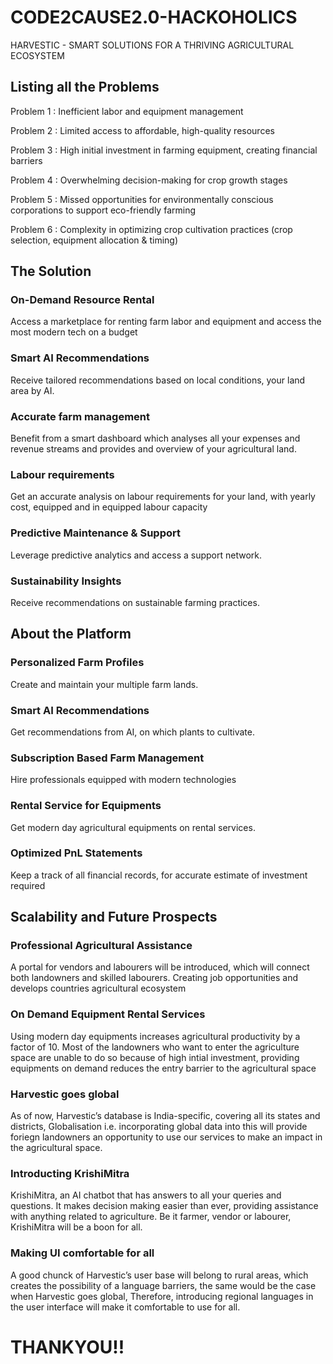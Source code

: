
# CODE2CAUSE2.0-HACKOHOLICS
HARVESTIC - SMART SOLUTIONS FOR A THRIVING AGRICULTURAL ECOSYSTEM

## Listing all the Problems
Problem 1 :   Inefficient labor and equipment management

Problem 2 :  Limited access to affordable, high-quality resources

Problem 3 :  High initial investment in farming equipment, creating financial barriers

Problem 4 : Overwhelming decision-making for crop growth stages

Problem 5 :  Missed opportunities for environmentally conscious corporations to support eco-friendly farming

Problem 6 :  Complexity in optimizing crop cultivation practices (crop selection, equipment allocation & timing)



## The Solution
### On-Demand Resource Rental

Access a marketplace for renting farm labor and equipment and access the most modern tech on a budget

### Smart AI Recommendations

Receive tailored recommendations based on local conditions, your land area by AI.

### Accurate farm management

Benefit from a smart dashboard which analyses all your expenses and revenue streams and provides and overview of your agricultural land.

### Labour requirements

Get an accurate analysis on labour requirements for your land, with yearly cost, equipped and in equipped labour capacity

### Predictive Maintenance & Support

Leverage predictive analytics and access a support network.

### Sustainability Insights
Receive recommendations on sustainable farming practices.
## About the Platform
### Personalized Farm Profiles
Create and maintain your multiple farm lands.
### Smart AI Recommendations
Get recommendations from AI, on which plants to cultivate.
### Subscription Based Farm Management
Hire professionals equipped with modern technologies
### Rental Service for Equipments
Get modern day agricultural equipments on rental services.
### Optimized PnL Statements
Keep a track of all financial records, for accurate estimate of investment required
## Scalability and Future Prospects
### Professional Agricultural Assistance
A portal for vendors and labourers will be introduced, which will connect both landowners and skilled labourers. Creating job opportunities and develops countries agricultural ecosystem

### On Demand Equipment Rental Services
Using modern day equipments increases agricultural productivity by a factor of 10. Most of the landowners who want to enter the agriculture space are unable to do so because of high intial investment, providing equipments on demand reduces the entry barrier to the agricultural space

### Harvestic goes global
As of now, Harvestic’s database is India-specific, covering all its states and districts, Globalisation i.e. incorporating global data into this will provide foriegn landowners an opportunity to use our services to make an impact in the agricultural space.
 
### Introducting KrishiMitra
KrishiMitra, an AI chatbot that has answers to all your queries and questions. It makes decision making easier than ever, providing assistance with anything related to agriculture. Be it farmer, vendor or labourer, KrishiMitra will be a boon for all.

### Making UI comfortable for all
A good chunck of Harvestic’s user base will belong to rural areas, which creates the possibility of a language barriers, the same would be the case when Harvestic goes global, Therefore, introducing regional languages in the user interface will make it comfortable to use for all.

# THANKYOU!!
